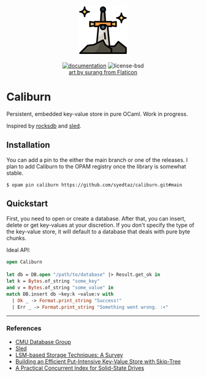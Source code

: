 <div align="center">
  <img src="./icon.png" alt="Caliburn logo."/>
  <br />
  <div>
  <br/>
  <a href="https://syedtaz.github.io/doc-caliburn/caliburn/Caliburn/index.html"><img src="https://img.shields.io/badge/doc-online-blue.svg?style=flat-square" alt="documentation"></img></a>
  <img src="https://img.shields.io/github/license/syedtaz/caliburn" alt="license-bsd">
  </div>
  <a href="https://www.flaticon.com/free-icons/legend" title="legend icons">art by surang from Flaticon</a>
</div>

# Caliburn

Persistent, embedded key-value store in pure OCaml. Work in progress.

Inspired by [rocksdb](https://github.com/facebook/rocksdb) and
[sled](https://github.com/spacejam/sled).


## Installation

You can add a pin to the either the main branch or one of the releases. I plan
to add Caliburn to the OPAM registry once the library is somewhat stable.

```
$ opam pin caliburn https://github.com/syedtaz/caliburn.git#main
```

## Quickstart

First, you need to open or create a database. After that, you can insert,
delete or get key-values at your discretion. If you don't specify the type
of the key-value store, it will default to a database that deals with
pure byte chunks.

Ideal API:

```ocaml
open Caliburn

let db = DB.open "/path/to/database" |> Result.get_ok in
let k = Bytes.of_string "some_key"
and v = Bytes.of_string "some_value" in
match DB.insert db ~key:k ~value:v with
  | Ok _ -> Format.print_string "Success!"
  | Err _ -> Format.print_string "Something went wrong. :<"
```

----

### References

-  [CMU Database Group](https://www.youtube.com/@CMUDatabaseGroup)
-  [Sled](https://sled.rs)
-  [LSM-based Storage Techniques: A Survey](https://arxiv.org/abs/1812.07527)
-  [Building an Efficient Put-Intensive Key-Value Store with Skip-Tree](https://ieeexplore.ieee.org/document/7569086)
-  [A Practical Concurrent Index for Solid-State Drives](http://db.cs.duke.edu/papers/cikm12-ThonangiBabuYang-concurrent_ssd_index.pdf)